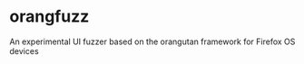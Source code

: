 orangfuzz
=========

An experimental UI fuzzer based on the orangutan framework for Firefox OS devices